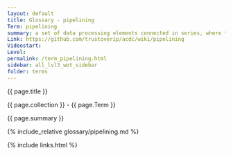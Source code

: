 ```yaml
---
layout: default
title: Glossary - pipelining
Term: pipelining
summary: a set of data processing elements connected in series, where the output of one element is the input of the next one.
Link: https://github.com/trustoverip/acdc/wiki/pipelining
Videostart: 
Level: 
permalink: /term_pipelining.html
sidebar: all_lvl3_wot_sidebar
folder: terms
---
```


{{ page.title }}

{{ page.collection }} - {{ page.Term }}

   {{ page.summary }}

{% include_relative glossary/pipelining.md %}

 {% include links.html %} 
